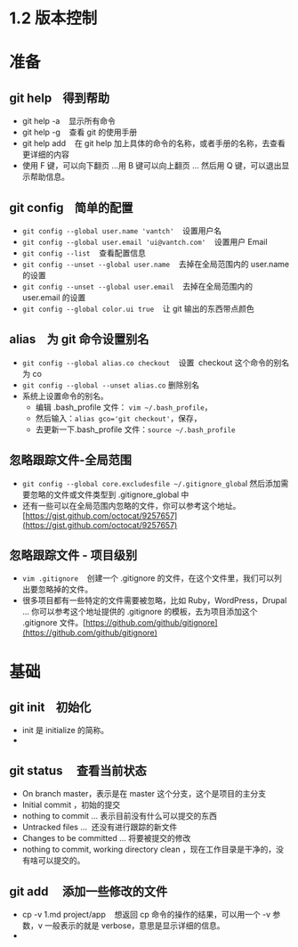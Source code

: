 # 1.2 版本控制

<a name="VK8pA"></a>
# 准备
<a name="8WSMS"></a>
## git help    得到帮助

- git help -a    显示所有命令
- git help -g    查看 git 的使用手册
- git help add    在 git help 加上具体的命令的名称，或者手册的名称，去查看更详细的内容
- 使用 F 键，可以向下翻页 ...用 B 键可以向上翻页 ... 然后用 Q 键，可以退出显示帮助信息。

<a name="a5HfY"></a>
## git config    简单的配置

- `git config --global user.name 'vantch'`    设置用户名
- `git config --global user.email 'ui@vantch.com'`    设置用户 Email
- `git config --list`    查看配置信息
- `git config --unset --global user.name`    去掉在全局范围内的 user.name 的设置
- `git config --unset --global user.email`    去掉在全局范围内的 user.email 的设置
- `git config --global color.ui true`    让 git 输出的东西带点颜色

<a name="3p5qZ"></a>
## alias    为 git 命令设置别名

- `git config --global alias.co checkout`    设置  checkout 这个命令的别名为 co
- `git config --global --unset alias.co` 删除别名
- 系统上设置命令的别名。
  - 编辑 .bash_profile 文件： `vim ~/.bash_profile`，
  - 然后输入：`alias gco='git checkout'`，保存，
  - 去更新一下.bash_profile 文件：`source ~/.bash_profile`
<a name="Honsp"></a>
## 忽略跟踪文件-全局范围

- `git config --global core.excludesfile ~/.gitignore_globa`l 然后添加需要忽略的文件或文件类型到 .gitignore_global 中 
- 还有一些可以在全局范围内忽略的文件，你可以参考这个地址。[https://gist.github.com/octocat/9257657](https://gist.github.com/octocat/9257657)

<a name="6uOaE"></a>
## 忽略跟踪文件 - 项目级别

- `vim .gitignore`    创建一个 .gitignore 的文件，在这个文件里，我们可以列出要忽略掉的文件。
- 很多项目都有一些特定的文件需要被忽略，比如 Ruby，WordPress，Drupal ... 你可以参考这个地址提供的 .gitignore 的模板，去为项目添加这个 .gitignore 文件。[https://github.com/github/gitignore](https://github.com/github/gitignore)

<a name="4lajL"></a>
# 基础
<a name="Qos9y"></a>
## git init    初始化

- init 是 initialize 的简称。
- <br />
<a name="Hi0Ed"></a>
## git status     查看当前状态

- On branch master，表示是在 master 这个分支，这个是项目的主分支
- Initial commit ，初始的提交
- nothing to commit ... 表示目前没有什么可以提交的东西
- Untracked files ...  还没有进行跟踪的新文件
- Changes to be committed ... 将要被提交的修改
- nothing to commit, working directory clean ，现在工作目录是干净的，没有啥可以提交的。

<a name="CxKLu"></a>
## git add     添加一些修改的文件

  - cp -v 1.md project/app    想返回 cp 命令的操作的结果，可以用一个 -v 参数，v 一般表示的就是 verbose，意思是显示详细的信息。
- <br />
